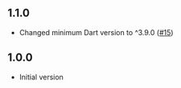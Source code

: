 ## 1.1.0

- Changed minimum Dart version to ^3.9.0 ([#15](https://github.com/masa-tokyo/flutter_toolkit/pull/15))

## 1.0.0

* Initial version

